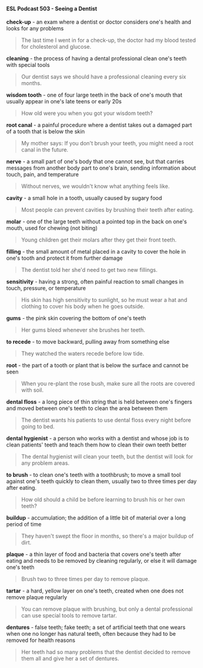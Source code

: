 #### ESL Podcast 503 - Seeing a Dentist

**check-up** - an exam where a dentist or doctor considers one's health and looks
for any problems

> The last time I went in for a check-up, the doctor had my blood tested for
cholesterol and glucose.

**cleaning** - the process of having a dental professional clean one's teeth with
special tools

> Our dentist says we should have a professional cleaning every six months.

**wisdom tooth** - one of four large teeth in the back of one's mouth that usually
appear in one's late teens or early 20s

> How old were you when you got your wisdom teeth?

**root canal** - a painful procedure where a dentist takes out a damaged part of a
tooth that is below the skin

> My mother says: If you don't brush your teeth, you might need a root canal in
the future.

**nerve** - a small part of one's body that one cannot see, but that carries
messages from another body part to one's brain, sending information about
touch, pain, and temperature

> Without nerves, we wouldn't know what anything feels like.

**cavity** - a small hole in a tooth, usually caused by sugary food

> Most people can prevent cavities by brushing their teeth after eating.

**molar** - one of the large teeth without a pointed top in the back on one's mouth,
used for chewing (not biting)

> Young children get their molars after they get their front teeth.

**filling** - the small amount of metal placed in a cavity to cover the hole in one's
tooth and protect it from further damage

> The dentist told her she'd need to get two new fillings.

**sensitivity** - having a strong, often painful reaction to small changes in touch,
pressure, or temperature

> His skin has high sensitivity to sunlight, so he must wear a hat and clothing to
cover his body when he goes outside.

**gums** - the pink skin covering the bottom of one's teeth

> Her gums bleed whenever she brushes her teeth.

**to recede** - to move backward, pulling away from something else

> They watched the waters recede before low tide.

**root** - the part of a tooth or plant that is below the surface and cannot be seen

> When you re-plant the rose bush, make sure all the roots are covered with soil.

**dental floss** - a long piece of thin string that is held between one's fingers and
moved between one's teeth to clean the area between them

> The dentist wants his patients to use dental floss every night before going to
bed.

**dental hygienist** - a person who works with a dentist and whose job is to clean
patients' teeth and teach them how to clean their own teeth better

> The dental hygienist will clean your teeth, but the dentist will look for any
problem areas.

**to brush** - to clean one's teeth with a toothbrush; to move a small tool against
one's teeth quickly to clean them, usually two to three times per day after eating.

> How old should a child be before learning to brush his or her own teeth?

**buildup** - accumulation; the addition of a little bit of material over a long period
of time

> They haven't swept the floor in months, so there's a major buildup of dirt.

**plaque** - a thin layer of food and bacteria that covers one's teeth after eating and
needs to be removed by cleaning regularly, or else it will damage one's teeth

> Brush two to three times per day to remove plaque.

**tartar** - a hard, yellow layer on one's teeth, created when one does not remove
plaque regularly

> You can remove plaque with brushing, but only a dental professional can use
special tools to remove tartar.

**dentures** - false teeth; fake teeth; a set of artificial teeth that one wears when
one no longer has natural teeth, often because they had to be removed for health
reasons

> Her teeth had so many problems that the dentist decided to remove them all
and give her a set of dentures.

